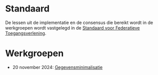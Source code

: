 # Standaard

De lessen uit de implementatie en de consensus die bereikt wordt in de werkgroepen wordt vastgelegd in de [Standaard voor Federatieve Toegangsverlening](https://ftv-standaard-2f223b.gitlab.io/).

# Werkgroepen

- 20 november 2024: [Gegevensminimalisatie](/ftv/docs/2.resultaten/7.standaard/1.werkgroepen/gegevensminimalisatie)